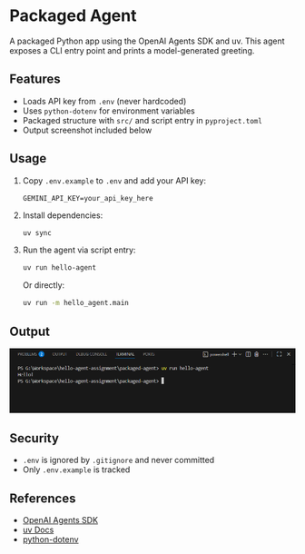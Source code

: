 # Packaged Agent

A packaged Python app using the OpenAI Agents SDK and uv. This agent exposes a CLI entry point and prints a model-generated greeting.

## Features
- Loads API key from `.env` (never hardcoded)
- Uses `python-dotenv` for environment variables
- Packaged structure with `src/` and script entry in `pyproject.toml`
- Output screenshot included below

## Usage
1. Copy `.env.example` to `.env` and add your API key:
   ```
   GEMINI_API_KEY=your_api_key_here
   ```
2. Install dependencies:
   ```sh
   uv sync
   ```
3. Run the agent via script entry:
   ```sh
   uv run hello-agent
   ```
   Or directly:
   ```sh
   uv run -m hello_agent.main
   ```

## Output

![Agent Output](output.PNG)

## Security
- `.env` is ignored by `.gitignore` and never committed
- Only `.env.example` is tracked

## References
- [OpenAI Agents SDK](https://openai.github.io/openai-agents-python/)
- [uv Docs](https://docs.astral.sh/uv/)
- [python-dotenv](https://github.com/theskumar/python-dotenv)
